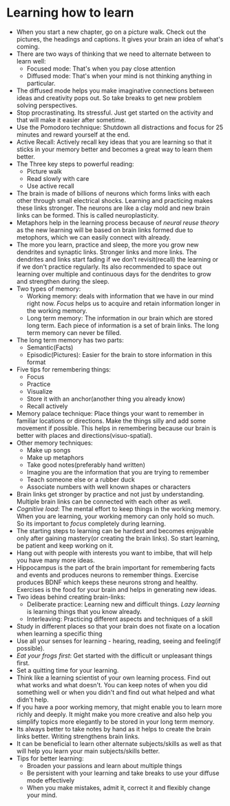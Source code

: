 # Learning how to learn

- When you start a new chapter, go on a picture walk. Check out the pictures, the headings and captions. It gives your brain an idea of what's coming.
- There are two ways of thinking that we need to alternate between to learn well:
    - Focused mode: That's when you pay close attention
    - Diffused mode: That's when your mind is not thinking anything in particular. 
- The diffused mode helps you make imaginative connections between ideas and creativity pops out. So take breaks to get new problem solving perspectives.
- Stop procrastinating. Its stressful. Just get started on the activity and that will make it easier after sometime.
- Use the Pomodoro technique: Shutdown all distractions and focus for 25 minutes and reward yourself at the end.
- Active Recall: Actively recall key ideas that you are learning so that it sticks in your memory better and becomes a great way to learn them better.
- The Three key steps to powerful reading:
    - Picture walk
    - Read slowly with care
    - Use active recall
- The brain is made of billions of neurons which forms links with each other through small electrical shocks. Learning and practicing makes these links stronger. The neurons are like a clay mold and new brain links can be formed. This is called neuroplasticity.
- Metaphors help in the learning process because of *neural reuse theory* as the new learning will be based on brain links formed due to metophors, which we can easily connect with already.
- The more you learn, practice and sleep, the more you grow new dendrites and synaptic links. Stronger links and more links. The dendrites and links start fading if we don't revisit(recall) the learning or if we don't practice regularly. Its also recommended to space out learning over multiple and continuous days for the dendrites to grow and strengthen during the sleep.
- Two types of memory:
    - Working memory:  deals with information that we have in our mind right now. *Focus* helps us to acquire and retain information longer in the working memory.
    - Long term memory: The information in our brain which are stored long term. Each piece of information is a set of brain links. The long term memory can never be filled.
- The long term memory has two parts:
    - Semantic(Facts)
    - Episodic(Pictures): Easier for the brain to store information in this format
- Five tips for remembering things:
    - Focus
    - Practice
    - Visualize
    - Store it with an anchor(another thing you already know)
    - Recall actively
- Memory palace technique: Place things your want to remember in familiar locations or directions. Make the things silly and add some movement if possible. This helps in remembering because our brain is better with places and directions(visuo-spatial).
- Other memory techniques:
    - Make up songs
    - Make up metaphors
    - Take good notes(preferably hand written)
    - Imagine you are the information that you are trying to remember
    - Teach someone else or a rubber duck
    - Associate numbers with well known shapes or characters
- Brain links get stronger by practice and not just by understanding. Multiple brain links can be connected with each other as well.
- *Cognitive load*: The mental effort to keep things in the working memory. When you are learning, your working memory can only hold so much. So its important to *focus* completely during learning.
- The starting steps to learning can be hardest and becomes enjoyable only after gaining mastery(or creating the brain links). So start learning, be patient and keep working on it.
- Hang out with people with interests you want to imbibe, that will help you have many more ideas.
- Hippocampus is the part of the brain important for remembering facts and events and produces neurons to remember things. Exercise produces BDNF which keeps these neurons strong and healthy. Exercises is the food for your brain and helps in generating new ideas.
- Two ideas behind creating brain-links:
    - Deliberate practice: Learning new and difficult things. *Lazy learning* is learning things that you know already.
    - Interleaving: Practicing different aspects and techniques of a skill
- Study in different places so that your brain does not fixate on a location when learning a specific thing
- Use all your senses for learning - hearing, reading, seeing and feeling(if possible).
- *Eat your frogs first*: Get started with the difficult or unpleasant things first.
- Set a quitting time for your learning.
- Think like a learning scientist of your own learning process. Find out what works and what doesn't. You can keep notes of when you did something well or when you didn't and find out what helped and what didn't help.
- If you have a poor working memory, that might enable you to learn more richly and deeply. It might make you more creative and also help you simplify topics more elegantly to be stored in your long term memory.
- Its always better to take notes by hand as it helps to create the brain links better. Writing strengthens brain links.
- It can be beneficial to learn other alternate subjects/skills as well as that will help you learn your main subjects/skills better.
- Tips for better learning:
    - Broaden your passions and learn about multiple things
    - Be persistent with your learning and take breaks to use your diffuse mode effectively 
    - When you make mistakes, admit it, correct it and flexibly change your mind.